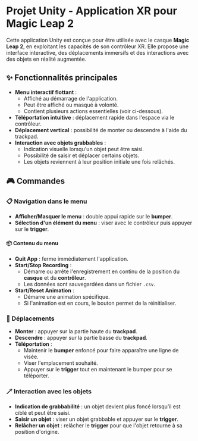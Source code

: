 # Projet Unity - Application XR pour Magic Leap 2

Cette application Unity est conçue pour être utilisée avec le casque **Magic Leap 2**, en exploitant les capacités de son contrôleur XR. Elle propose une interface interactive, des déplacements immersifs et des interactions avec des objets en réalité augmentée.

## ✨ Fonctionnalités principales

- **Menu interactif flottant** :
  - Affiché au démarrage de l'application.
  - Peut être affiché ou masqué à volonté.
  - Contient plusieurs actions essentielles (voir ci-dessous).
- **Téléportation intuitive** : déplacement rapide dans l'espace via le contrôleur.
- **Déplacement vertical** : possibilité de monter ou descendre à l'aide du trackpad.
- **Interaction avec objets grabbables** :
  - Indication visuelle lorsqu'un objet peut être saisi.
  - Possibilité de saisir et déplacer certains objets.
  - Les objets reviennent à leur position initiale une fois relâchés.

## 🎮 Commandes

### 📋 Navigation dans le menu
- **Afficher/Masquer le menu** : double appui rapide sur le **bumper**.
- **Sélection d'un élément du menu** : viser avec le contrôleur puis appuyer sur le **trigger**.

#### 📦 Contenu du menu
- **Quit App** : ferme immédiatement l'application.
- **Start/Stop Recording** :
  - Démarre ou arrête l'enregistrement en continu de la position du **casque** et du **contrôleur**.
  - Les données sont sauvegardées dans un fichier `.csv`.
- **Start/Reset Animation** :
  - Démarre une animation spécifique.
  - Si l'animation est en cours, le bouton permet de la réinitialiser.

### 🧭 Déplacements
- **Monter** : appuyer sur la partie haute du **trackpad**.
- **Descendre** : appuyer sur la partie basse du **trackpad**.
- **Téléportation** :
  - Maintenir le **bumper** enfoncé pour faire apparaître une ligne de visée.
  - Viser l'emplacement souhaité.
  - Appuyer sur le **trigger** tout en maintenant le bumper pour se téléporter.

### 🪄 Interaction avec les objets
- **Indication de grabbabilité** : un objet devient plus foncé lorsqu’il est ciblé et peut être saisi.
- **Saisir un objet** : viser un objet grabbable et appuyer sur le **trigger**.
- **Relâcher un objet** : relâcher le **trigger** pour que l'objet retourne à sa position d'origine.


